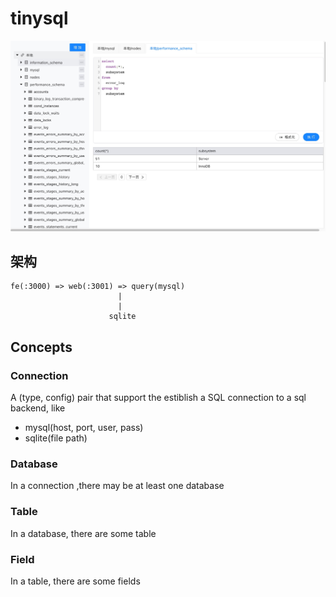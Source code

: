 # tinysql

![image](snapshot.jpg)
## 架构


```
fe(:3000) => web(:3001) => query(mysql)
                        |
                        |
                      sqlite 
```


## Concepts

### Connection

A (type, config) pair that support the estiblish a SQL connection to a sql backend, like

- mysql(host, port, user, pass)
- sqlite(file path)

### Database

In a connection ,there may be at least one database

### Table

In a database, there are some table

### Field

In a table, there are some fields
